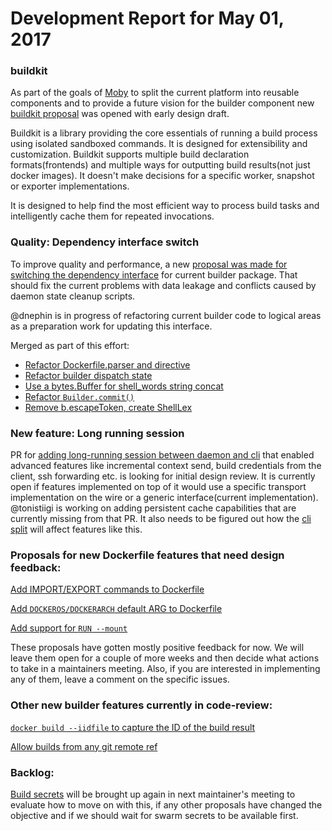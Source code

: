 # Development Report for May 01, 2017

### buildkit

As part of the goals of [Moby](https://github.com/helmutkemper/moby#transitioning-to-moby) to split the current platform into reusable components and to provide a future vision for the builder component new [buildkit proposal](https://github.com/helmutkemper/moby/issues/32925) was opened with early design draft.

Buildkit is a library providing the core essentials of running a build process using isolated sandboxed commands. It is designed for extensibility and customization. Buildkit supports multiple build declaration formats(frontends) and multiple ways for outputting build results(not just docker images). It doesn't make decisions for a specific worker, snapshot or exporter implementations.

It is designed to help find the most efficient way to process build tasks and intelligently cache them for repeated invocations. 

### Quality: Dependency interface switch

To improve quality and performance, a new [proposal was made for switching the dependency interface](https://github.com/helmutkemper/moby/issues/32904) for current builder package. That should fix the current problems with data leakage and conflicts caused by daemon state cleanup scripts.

@dnephin is in progress of refactoring current builder code to logical areas as a preparation work for updating this interface.

Merged as part of this effort:

- [Refactor Dockerfile.parser and directive](https://github.com/helmutkemper/moby/pull/32580)
- [Refactor builder dispatch state](https://github.com/helmutkemper/moby/pull/32600)
- [Use a bytes.Buffer for shell_words string concat](https://github.com/helmutkemper/moby/pull/32601)
- [Refactor `Builder.commit()`](https://github.com/helmutkemper/moby/pull/32772)
- [Remove b.escapeToken, create ShellLex](https://github.com/helmutkemper/moby/pull/32858)

### New feature: Long running session

PR for [adding long-running session between daemon and cli](https://github.com/helmutkemper/moby/pull/32677) that enabled advanced features like incremental context send, build credentials from the client, ssh forwarding etc. is looking for initial design review. It is currently open if features implemented on top of it would use a specific transport implementation on the wire or a generic interface(current implementation). @tonistiigi is working on adding persistent cache capabilities that are currently missing from that PR. It also needs to be figured out how the [cli split](https://github.com/helmutkemper/moby/pull/32694) will affect features like this. 

### Proposals for new Dockerfile features that need design feedback:

[Add IMPORT/EXPORT commands to Dockerfile](https://github.com/helmutkemper/moby/issues/32100)

[Add `DOCKEROS/DOCKERARCH` default ARG to Dockerfile](https://github.com/helmutkemper/moby/issues/32487)

[Add support for `RUN --mount`](https://github.com/helmutkemper/moby/issues/32507)

These proposals have gotten mostly positive feedback for now. We will leave them open for a couple of more weeks and then decide what actions to take in a maintainers meeting. Also, if you are interested in implementing any of them, leave a comment on the specific issues.

### Other new builder features currently in code-review:

[`docker build --iidfile` to capture the ID of the build result](https://github.com/helmutkemper/moby/pull/32406) 

[Allow builds from any git remote ref](https://github.com/helmutkemper/moby/pull/32502)

### Backlog:

[Build secrets](https://github.com/helmutkemper/moby/pull/30637) will be brought up again in next maintainer's meeting to evaluate how to move on with this, if any other proposals have changed the objective and if we should wait for swarm secrets to be available first.
